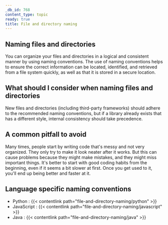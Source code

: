 ```yaml
---
_db_id: 768
content_type: topic
ready: true
title: File and directory naming
---
```


## Naming files and directories

You can organize your files and directories in a logical and consistent manner by using naming conventions. The use of naming conventions helps to ensure the correct information can be located, identified, and retrieved from a file system quickly, as well as that it is stored in a secure location.

## What should I consider when naming files and directories

New files and directories (including third-party frameworks) should adhere to the recommended naming conventions, but if a library already exists that
has a different style, internal consistency should take precedence.

## A common pitfall to avoid

Many times, people start by writing code that's messy and not very organized. They only try to make it look neater after it works. But this can cause problems because they might make mistakes, and they might miss important things. It's better to start with good coding habits from the beginning, even if it seems a bit slower at first. Once you get used to it, you'll end up being better and faster at it.

## Language specific naming conventions

- Python : {{< contentlink path="file-and-directory-naming/python" >}}
- JavaScript : {{< contentlink path="file-and-directory-naming/javascript" >}}
- Java : {{< contentlink path="file-and-directory-naming/java" >}}

